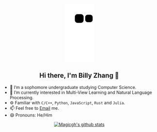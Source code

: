 <div align="center">

  <img src="https://raw.githubusercontent.com/magicgh/magicgh/output/github-contribution-grid-snake.svg" alt="a snake game">
  <h2> Hi there, I'm Billy Zhang 👋 </h2>
  
</div>

- 🔭 I’m a sophomore undergraduate studying Computer Science.
- 🌱 I’m currently interested in Multi-View Learning and Natural Language Processing.
- ⚙️ Familiar with `C/C++`, `Python`, `JavaScript`, `Rust` and `Julia`.
- 📫 Feel free to [Email](mailto:magicgher@hotmail.com) me.
- 😄 Pronouns: He/Him

<div align="center">
  
[![Magicgh's github stats](https://github-readme-stats.vercel.app/api?username=magicgh&count_private=true&show_icons=true&theme=vue)](https://github.com/magicgh)

</div>
